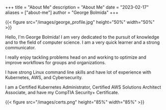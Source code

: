 +++
title = "About Me"
description = "About Me"
date = "2023-02-17"
aliases = ["about-me"]
author = "George Bolmida"
+++

{{< figure src="/images/george_profile.jpg" height="50%" width="50%" >}}

Hello, I'm George Bolmida! I am very dedicated to the pursuit of knowledge and to the field of computer science. I am a very quick learner and a strong communicator.

I really enjoy tackling problems head on and working to optimize and improve workflows for groups and organizations.

I have strong Linux command line skills and have lot of experience with Kubernetes, AWS, and Cybersecurity.

I am a Certified Kubernetes Administrator, Certified AWS Solutions Architect Associate, and have my CompTIA Security+ Certificate.

{{< figure src="/images/certs.png" height="85%" width="85%" >}}
